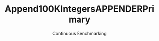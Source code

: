 ---
layout: default
title: Append100KIntegersAPPENDERPrimary
subtitle: Continuous Benchmarking
selected: Append
expanded: Benchmarking
benchmark: /individual_results/Append100KIntegersAPPENDERPrimary.html
---